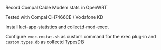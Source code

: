 Record Compal Cable Modem stats in OpenWRT

Tested with Compal CH7466CE / Vodafone KD

Install luci-app-statistics and collectd-mod-exec.

Configure `exec-cmstat.sh` as custom command for the exec plug-in and `custom.types.db` as collectd TypesDB

